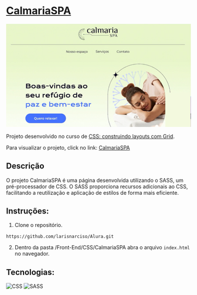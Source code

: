 # [CalmariaSPA](https://larisnarciso.github.io/Alura/Front-End/CSS/CalmariaSPA/index.html)

![Screenshot da tela inicial do CalmariaSPA](./assets/CalmariaSPA.png)

Projeto desenvolvido no curso de [CSS: construindo layouts com Grid](https://cursos.alura.com.br/course/sass-css-estilizando-site).

Para visualizar o projeto, click no link: [CalmariaSPA](https://larisnarciso.github.io/Alura/Front-End/CSS/CalmariaSPA/index.html)

## Descrição

O projeto CalmariaSPA é uma página desenvolvida utilizando o SASS, um pré-processador de CSS. O SASS proporciona recursos adicionais ao CSS, facilitando a reutilização e aplicação de estilos de forma mais eficiente.

## Instruções:

1. Clone o repositório.

```
https://github.com/larisnarciso/Alura.git
```

2. Dentro da pasta /Front-End/CSS/CalmariaSPA abra o arquivo `index.html` no navegador.

## Tecnologias:

![CSS](https://img.shields.io/badge/css-%2320232a.svg?style=for-the-badge&logo=css3&logoColor=%2361dafb)
![SASS](https://img.shields.io/badge/Sass-%2320232a.svg?style=for-the-badge&logo=Sass&logoColor=%CC6699)
